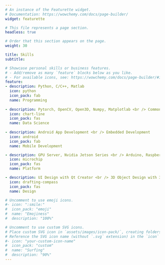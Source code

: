 ```yaml
---
# An instance of the Featurette widget.
# Documentation: https://wowchemy.com/docs/page-builder/
widget: featurette

# This file represents a page section.
headless: true

# Order that this section appears on the page.
weight: 30

title: Skills
subtitle:

# Showcase personal skills or business features.
# - Add/remove as many `feature` blocks below as you like.
# - For available icons, see: https://wowchemy.com/docs/page-builder/#icons
feature:
- description: Python, C/C++, Matlab
  icon: python
  icon_pack: fab
  name: Programming
  
- description: Pytorch, OpenCV, Open3D, Numpy, Matplotlab <br /> Common Machine Learning Models
  icon: chart-line
  icon_pack: fas
  name: Data Science
  
- description: Android App Development <br /> Embedded Development
  icon: android
  icon_pack: fab
  name: Mobile Development

- description: GPU Server, Nvidia Jetson Series <br /> Arduino, Raspberry Pi
  icon: microchip
  icon_pack: fas
  name: Platform

- description: UI Design with Qt Creator <br /> 3D Object Design with 3D Builder
  icon: drafting-compass
  icon_pack: fas
  name: Design

# Uncomment to use emoji icons.
#- icon: ":smile:"
#  icon_pack: "emoji"
#  name: "Emojiness"
#  description: "100%"  

# Uncomment to use custom SVG icons.
# Place custom SVG icon in `assets/images/icon-pack/`, creating folders if necessary.
# Reference the SVG icon name (without `.svg` extension) in the `icon` field.
#- icon: "your-custom-icon-name"
#  icon_pack: "custom"
#  name: "Surfing"
#  description: "90%"
---
```

